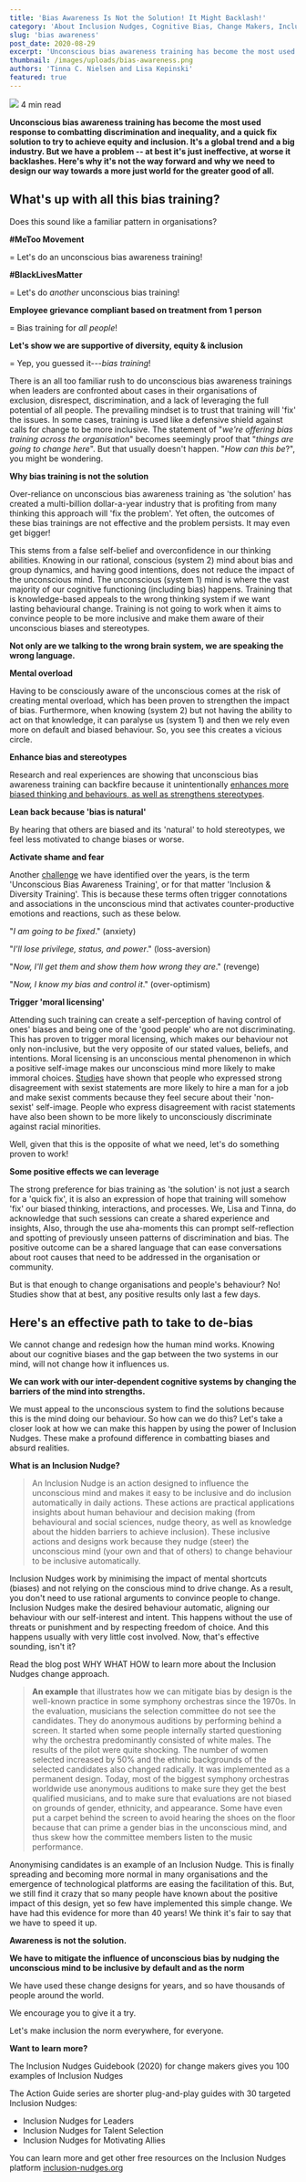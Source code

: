 ```yaml
---
title: 'Bias Awareness Is Not the Solution! It Might Backlash!'
category: 'About Inclusion Nudges, Cognitive Bias, Change Makers, Inclusive Culture, Behavioural Insights'
slug: 'bias awareness'
post_date: 2020-08-29
excerpt: 'Unconscious bias awareness training has become the most used response to combatting discrimination and inequality, and a quick fix solution to try to achieve equity and inclusion.'
thumbnail: /images/uploads/bias-awareness.png
authors: 'Tinna C. Nielsen and Lisa Kepinski'
featured: true
---
```


![](/images/uploads/quick-read.png) 4 min read

**Unconscious bias awareness training has become the most used response
to combatting discrimination and inequality, and a quick fix solution to
try to achieve equity and inclusion. It's a global trend and a big
industry. But we have a problem -- at best it's just ineffective, at
worse it backlashes. Here's why it's not the way forward and why we need
to design our way towards a more just world for the greater good of
all.**

## What's up with all this bias training?

Does this sound like a familiar pattern in organisations?

**\#MeToo Movement**

= Let's do an unconscious bias awareness training!

**\#BlackLivesMatter**

= Let's do *another* unconscious bias training!

**Employee grievance compliant based on treatment from 1 person**

= Bias training for *all people*!

**Let's show we are supportive of diversity, equity & inclusion**

= Yep, you guessed it---*bias training*!

There is an all too familiar rush to do unconscious bias awareness
trainings when leaders are confronted about cases in their organisations
of exclusion, disrespect, discrimination, and a lack of leveraging the
full potential of all people. The prevailing mindset is to trust that
training will 'fix' the issues. In some cases, training is used like a
defensive shield against calls for change to be more inclusive. The
statement of "*we're offering bias training across the organisation*"
becomes seemingly proof that "*things are going to change here*". But
that usually doesn't happen. "*How can this be*?", you might be
wondering.

**Why bias training is not the solution**

Over-reliance on unconscious bias awareness training as 'the solution'
has created a multi-billion dollar-a-year industry that is profiting
from many thinking this approach will 'fix the problem'. Yet often, the
outcomes of these bias trainings are not effective and the problem
persists. It may even get bigger!

This stems from a false self-belief and overconfidence in our thinking
abilities. Knowing in our rational, conscious (system 2) mind about bias
and group dynamics, and having good intentions, does not reduce the
impact of the unconscious mind. The unconscious (system 1) mind is where
the vast majority of our cognitive functioning (including bias) happens.
Training that is knowledge-based appeals to the wrong thinking system if
we want lasting behavioural change. Training is not going to work when
it aims to convince people to be more inclusive and make them aware of
their unconscious biases and stereotypes.

**Not only are we talking to the wrong brain system, we are speaking the
wrong language.**

**Mental overload**

Having to be consciously aware of the unconscious comes at the risk of
creating mental overload, which has been proven to strengthen the impact
of bias. Furthermore, when knowing (system 2) but not having the ability
to act on that knowledge, it can paralyse us (system 1) and then we rely
even more on default and biased behaviour. So, you see this creates a
vicious circle.

**Enhance bias and stereotypes**

Research and real experiences are showing that unconscious bias
awareness training can backfire because it unintentionally [enhances
more biased thinking and behaviours, as well as strengthens
stereotypes](https://psycnet.apa.org/buy/2014-43472-001).

**Lean back because 'bias is natural'**

By hearing that others are biased and its 'natural' to hold stereotypes,
we feel less motivated to change biases or worse.

**Activate shame and fear**

Another
[challenge](https://www.amazon.co.uk/Inclusion-Nudges-Guidebook-how-bias/dp/B086PMRGNY/ref=sr_1_1?crid=2F38TZX4419EU&dchild=1&keywords=inclusion+nudges+guidebook&qid=1589357761&sprefix=inclusion+nudges+%2Caps%2C165&sr=8-1)
we have identified over the years, is the term 'Unconscious Bias
Awareness Training', or for that matter 'Inclusion & Diversity
Training'. This is because these terms often trigger connotations and
associations in the unconscious mind that activates counter-productive
emotions and reactions, such as these below.

"*I am going to be fixed*." (anxiety)

"*I'll lose privilege, status, and power*." (loss-aversion)

"*Now, I'll get them and show them how wrong they are*." (revenge)

"*Now, I know my bias and control it*." (over-optimism)

**Trigger 'moral licensing'**

Attending such training can create a self-perception of having control
of ones' biases and being one of the 'good people' who are not
discriminating. This has proven to trigger moral licensing, which makes
our behaviour not only non-inclusive, but the very opposite of our
stated values, beliefs, and intentions. Moral licensing is an
unconscious mental phenomenon in which a positive self-image makes our
unconscious mind more likely to make immoral choices.
[Studies](http://www.ask-force.org/web/Discourse/Monin-Moral-Credentials-Prejudice-2001.pdf)
have shown that people who expressed strong disagreement with sexist
statements are more likely to hire a man for a job and make sexist
comments because they feel secure about their 'non-sexist' self-image.
People who express disagreement with racist statements have also been
shown to be more likely to unconsciously discriminate against racial
minorities.

Well, given that this is the opposite of what we need, let's do
something proven to work!

**Some positive effects we can leverage**

The strong preference for bias training as 'the solution' is not just a
search for a 'quick fix', it is also an ex­pression of hope that
training will somehow 'fix' our biased thinking, interactions, and
processes. We, Lisa and Tinna, do acknowledge that such sessions can
create a shared experience and insights, Also, through the use
aha-moments this can prompt self-reflection and spotting of previously
unseen patterns of discrimination and bias. The positive outcome can be
a shared language that can ease conversations about root causes that
need to be addressed in the organisation or community.

But is that enough to change organisations and people's behaviour? No!
Studies show that at best, any positive results only last a few days.

## Here's an effective path to take to de-bias

We cannot change and redesign how the human mind works. Knowing about
our cognitive biases and the gap between the two systems in our mind,
will not change how it influences us.

**We can work with our inter-dependent cognitive systems by changing the barriers of the mind into strengths.**

We must appeal to the unconscious system to find the solutions because
this is the mind doing our behaviour. So how can we do this? Let's take
a closer look at how we can make this happen by using the power of
Inclusion Nudges. These make a profound difference in combatting biases
and absurd realities.

**What is an Inclusion Nudge?**

> An Inclusion Nudge is an action designed to influence the unconscious
> mind and makes it easy to be inclusive and do inclusion automatically
> in daily actions. These actions are practical applications insights
> about human behaviour and decision making (from behavioural and social
> sciences, nudge theory, as well as knowledge about the hidden barriers
> to achieve inclusion). These inclusive actions and designs work
> because they nudge (steer) the unconscious mind (your own and that of
> others) to change behaviour to be inclusive automatically.

Inclusion Nudges work by minimising the impact of mental shortcuts
(biases) and not relying on the conscious mind to drive change. As a
result, you don't need to use rational arguments to convince people to
change. Inclusion Nudges make the desired behaviour automatic, aligning
our behaviour with our self-interest and intent. This happens without
the use of threats or punishment and by respecting freedom of choice.
And this happens usually with very little cost involved. Now, that's
effective sounding, isn't it?

Read the blog post WHY WHAT HOW to learn more about the Inclusion Nudges
change approach.

> **An example** that illustrates how we can mitigate bias by design is
> the well-known practice in some symphony orchestras since the 1970s.
> In the evaluation, musicians the selection committee do not see the
> candidates. They do anonymous auditions by performing behind a screen.
> It started when some people internally started questioning why the
> orchestra predominantly consisted of white males. The results of the
> pilot were quite shocking. The number of women selected increased by
> 50% and the ethnic backgrounds of the selected candidates also changed
> radically. It was implemented as a permanent design. Today, most of
> the biggest symphony orchestras worldwide use anonymous auditions to
> make sure they get the best qualified musicians, and to make sure that
> evaluations are not biased on grounds of gender, ethnicity, and
> appearance. Some have even put a carpet behind the screen to avoid
> hearing the shoes on the floor because that can prime a gender bias in
> the unconscious mind, and thus skew how the committee members listen
> to the music performance.

Anonymising candidates is an example of an Inclusion Nudge. This is
finally spreading and becoming more normal in many organisations and the
emergence of technological platforms are easing the facilitation of
this. But, we still find it crazy that so many people have known about
the positive impact of this design, yet so few have implemented this
simple change. We have had this evidence for more than 40 years! We
think it's fair to say that we have to speed it up.

**Awareness is not the solution.**

**We have to mitigate the influence of unconscious bias by nudging the unconscious mind to be inclusive by default and as the norm**

We have used these change designs for years, and so have thousands of
people around the world.

We encourage you to give it a try.

Let's make inclusion the norm everywhere, for everyone.

**Want to learn more?**

The Inclusion Nudges Guidebook (2020) for change makers gives you 100 examples of Inclusion Nudges

The Action Guide series are shorter plug-and-play guides with 30 targeted Inclusion Nudges:

- Inclusion Nudges for Leaders
- Inclusion Nudges for Talent Selection
- Inclusion Nudges for Motivating Allies

You can learn more and get other free resources on the Inclusion Nudges platform [inclusion-nudges.org](/)